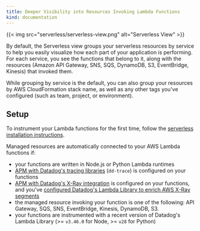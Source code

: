 ```yaml
---
title: Deeper Visibility into Resources Invoking Lambda Functions
kind: documentation
---
```


{{< img src="serverless/serverless-view.png" alt="Serverless View" >}}

By default, the Serverless view groups your serverless resources by service to help you easily visualize how each part of your application is performing. For each service, you see the functions that belong to it, along with the resources (Amazon API Gateway, SNS, SQS, DynamoDB, S3, EventBridge, Kinesis) that invoked them. 

While grouping by service is the default, you can also group your resources by AWS CloudFormation stack name, as well as any other tags you've configured (such as team, project, or environment).

## Setup

To instrument your Lambda functions for the first time, follow the [serverless installation instructions][3].

Managed resources are automatically connected to your AWS Lambda functions if:
- your functions are written in Node.js or Python Lambda runtimes
- [APM with Datadog's tracing libraries][2] (`dd-trace`) is configured on your functions
- [APM with Datadog's X-Ray integration][2] is configured on your functions, and you've [configured Datadog's Lambda Library to enrich AWS X-Ray segments][4]
- the managed resource invoking your function is one of the following: API Gateway, SQS, SNS, EventBridge, Kinesis, DynamoDB, S3.
- your functions are instrumented with a recent version of Datadog's Lambda Library (>= `v3.46.0` for Node, >= `v28` for Python)

[1]: /logs/explorer/saved_views
[2]: /serverless/distributed_tracing#choose-your-tracing-library
[3]: /serverless/installation
[4]: /integrations/amazon_xray/#enriching-xray-segments-with-datadog-libraries
